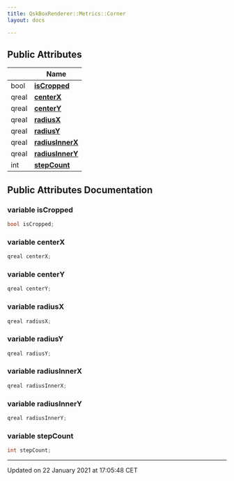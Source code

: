 ```yaml
---
title: QskBoxRenderer::Metrics::Corner
layout: docs

---
```





## Public Attributes

|                | Name           |
| -------------- | -------------- |
| bool | **[isCropped](/docs/classes/struct_qsk_box_renderer_1_1_metrics_1_1_corner/#variable-iscropped)**  |
| qreal | **[centerX](/docs/classes/struct_qsk_box_renderer_1_1_metrics_1_1_corner/#variable-centerx)**  |
| qreal | **[centerY](/docs/classes/struct_qsk_box_renderer_1_1_metrics_1_1_corner/#variable-centery)**  |
| qreal | **[radiusX](/docs/classes/struct_qsk_box_renderer_1_1_metrics_1_1_corner/#variable-radiusx)**  |
| qreal | **[radiusY](/docs/classes/struct_qsk_box_renderer_1_1_metrics_1_1_corner/#variable-radiusy)**  |
| qreal | **[radiusInnerX](/docs/classes/struct_qsk_box_renderer_1_1_metrics_1_1_corner/#variable-radiusinnerx)**  |
| qreal | **[radiusInnerY](/docs/classes/struct_qsk_box_renderer_1_1_metrics_1_1_corner/#variable-radiusinnery)**  |
| int | **[stepCount](/docs/classes/struct_qsk_box_renderer_1_1_metrics_1_1_corner/#variable-stepcount)**  |

## Public Attributes Documentation

### variable isCropped

```cpp
bool isCropped;
```


### variable centerX

```cpp
qreal centerX;
```


### variable centerY

```cpp
qreal centerY;
```


### variable radiusX

```cpp
qreal radiusX;
```


### variable radiusY

```cpp
qreal radiusY;
```


### variable radiusInnerX

```cpp
qreal radiusInnerX;
```


### variable radiusInnerY

```cpp
qreal radiusInnerY;
```


### variable stepCount

```cpp
int stepCount;
```


-------------------------------

Updated on 22 January 2021 at 17:05:48 CET